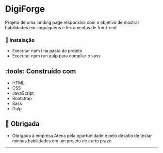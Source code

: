 # DigiForge

Projeto de uma landing page responsiva com o objetivo de mostrar habilidades em linguaguens e ferramentas de front-end


### :wrench: Instalação

* Executar npm i na pasta do projeto
* Executar npm run gulp para compilar o sass


## :tools: Construído com

* HTML
* CSS
* JavaScript
* Bootstrap
* Sass
* Gulp


## :gift: Obrigada

* Obrigada à empresa Atena pela oportunidade e pelo desafio de testar minhas habilidades em um projeto de curto prazo.


---
